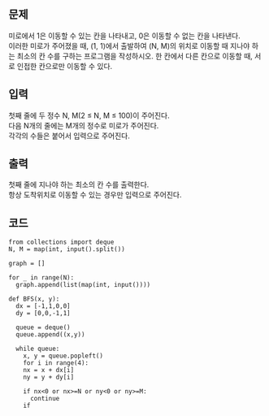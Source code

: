 ## 문제  
미로에서 1은 이동할 수 있는 칸을 나타내고, 0은 이동할 수 없는 칸을 나타낸다.  
이러한 미로가 주어졌을 때, (1, 1)에서 출발하여 (N, M)의 위치로 이동할 때 지나야 하는 최소의 칸 수를 구하는 프로그램을 작성하시오. 한 칸에서 다른 칸으로 이동할 때, 서로 인접한 칸으로만 이동할 수 있다.

## 입력  
첫째 줄에 두 정수 N, M(2 ≤ N, M ≤ 100)이 주어진다.  
다음 N개의 줄에는 M개의 정수로 미로가 주어진다.  
각각의 수들은 붙어서 입력으로 주어진다.

## 출력  
첫째 줄에 지나야 하는 최소의 칸 수를 출력한다.  
항상 도착위치로 이동할 수 있는 경우만 입력으로 주어진다.  

## 코드  
```
from collections import deque
N, M = map(int, input().split())

graph = []

for _ in range(N):
  graph.append(list(map(int, input())))
 
def BFS(x, y):
  dx = [-1,1,0,0]
  dy = [0,0,-1,1]
  
  queue = deque()
  queue.append((x,y))
  
  while queue:
    x, y = queue.popleft()
    for i in range(4):
    nx = x + dx[i]
    ny = y + dy[i]
    
    if nx<0 or nx>=N or ny<0 or ny>=M:
      continue
    if 
  
```
